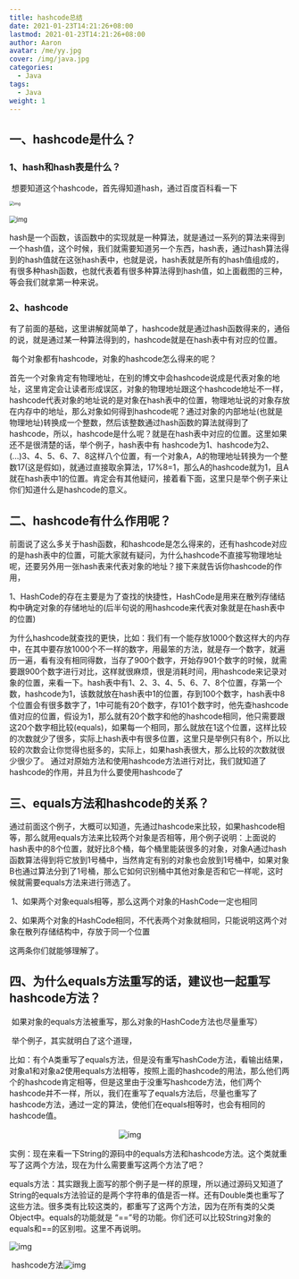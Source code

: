 ```yaml
---
title: hashcode总结
date: 2021-01-23T14:21:26+08:00
lastmod: 2021-01-23T14:21:26+08:00
author: Aaron
avatar: /me/yy.jpg
cover: /img/java.jpg
categories:
  - Java
tags:
  - Java
weight: 1
---
```


## 一、hashcode是什么？

### 1、hash和hash表是什么？　　　

​	想要知道这个hashcode，首先得知道hash，通过百度百科看一下

<img src="https://gitee.com/aaronlynn/picture/raw/master/img/image-20210714203416559.png" alt="img" style="zoom: 50%;" /> 

​	<img src="https://gitee.com/aaronlynn/picture/raw/master/img/874710-20161116202950092-1019467368.png" alt="img" style="zoom: 80%;" />  

​		hash是一个函数，该函数中的实现就是一种算法，就是通过一系列的算法来得到一个hash值，这个时候，我们就需要知道另一个东西，hash表，通过hash算法得到的hash值就在这张hash表中，也就是说，hash表就是所有的hash值组成的，有很多种hash函数，也就代表着有很多种算法得到hash值，如上面截图的三种，等会我们就拿第一种来说。

 

### 2、hashcode　

​		有了前面的基础，这里讲解就简单了，hashcode就是通过hash函数得来的，通俗的说，就是通过某一种算法得到的，hashcode就是在hash表中有对应的位置。

​		每个对象都有hashcode，对象的hashcode怎么得来的呢？

​		首先一个对象肯定有物理地址，在别的博文中会hashcode说成是代表对象的地址，这里肯定会让读者形成误区，对象的物理地址跟这个hashcode地址不一样，hashcode代表对象的地址说的是对象在hash表中的位置，物理地址说的对象存放在内存中的地址，那么对象如何得到hashcode呢？通过对象的内部地址(也就是物理地址)转换成一个整数，然后该整数通过hash函数的算法就得到了hashcode，所以，hashcode是什么呢？就是在hash表中对应的位置。这里如果还不是很清楚的话，举个例子，hash表中有 hashcode为1、hashcode为2、(...)3、4、5、6、7、8这样八个位置，有一个对象A，A的物理地址转换为一个整数17(这是假如)，就通过直接取余算法，17%8=1，那么A的hashcode就为1，且A就在hash表中1的位置。肯定会有其他疑问，接着看下面，这里只是举个例子来让你们知道什么是hashcode的意义。

 

## 二、hashcode有什么作用呢？

​		前面说了这么多关于hash函数，和hashcode是怎么得来的，还有hashcode对应的是hash表中的位置，可能大家就有疑问，为什么hashcode不直接写物理地址呢，还要另外用一张hash表来代表对象的地址？接下来就告诉你hashcode的作用，

​		1、HashCode的存在主要是为了查找的快捷性，HashCode是用来在散列存储结构中确定对象的存储地址的(后半句说的用hashcode来代表对象就是在hash表中的位置)

​		为什么hashcode就查找的更快，比如：我们有一个能存放1000个数这样大的内存中，在其中要存放1000个不一样的数字，用最笨的方法，就是存一个数字，就遍历一遍，看有没有相同得数，当存了900个数字，开始存901个数字的时候，就需要跟900个数字进行对比，这样就很麻烦，很是消耗时间，用hashcode来记录对象的位置，来看一下。hash表中有1、2、3、4、5、6、7、8个位置，存第一个数，hashcode为1，该数就放在hash表中1的位置，存到100个数字，hash表中8个位置会有很多数字了，1中可能有20个数字，存101个数字时，他先查hashcode值对应的位置，假设为1，那么就有20个数字和他的hashcode相同，他只需要跟这20个数字相比较(equals)，如果每一个相同，那么就放在1这个位置，这样比较的次数就少了很多，实际上hash表中有很多位置，这里只是举例只有8个，所以比较的次数会让你觉得也挺多的，实际上，如果hash表很大，那么比较的次数就很少很少了。 通过对原始方法和使用hashcode方法进行对比，我们就知道了hashcode的作用，并且为什么要使用hashcode了

## 三、equals方法和hashcode的关系？

​		通过前面这个例子，大概可以知道，先通过hashcode来比较，如果hashcode相等，那么就用equals方法来比较两个对象是否相等，用个例子说明：上面说的hash表中的8个位置，就好比8个桶，每个桶里能装很多的对象，对象A通过hash函数算法得到将它放到1号桶中，当然肯定有别的对象也会放到1号桶中，如果对象B也通过算法分到了1号桶，那么它如何识别桶中其他对象是否和它一样呢，这时候就需要equals方法来进行筛选了。

​	1、如果两个对象equals相等，那么这两个对象的HashCode一定也相同

​	2、如果两个对象的HashCode相同，不代表两个对象就相同，只能说明这两个对象在散列存储结构中，存放于同一个位置

这两条你们就能够理解了。

 

## 四、为什么equals方法重写的话，建议也一起重写hashcode方法？

​		如果对象的equals方法被重写，那么对象的HashCode方法也尽量重写）

​		举个例子，其实就明白了这个道理，

​		比如：有个A类重写了equals方法，但是没有重写hashCode方法，看输出结果，对象a1和对象a2使用equals方法相等，按照上面的hashcode的用法，那么他们两个的hashcode肯定相等，但是这里由于没重写hashcode方法，他们两个hashcode并不一样，所以，我们在重写了equals方法后，尽量也重写了hashcode方法，通过一定的算法，使他们在equals相等时，也会有相同的hashcode值。

　　　　　　　　　　　　　　![img](https://gitee.com/aaronlynn/picture/raw/master/img/874710-20161116212819810-31016841.png)

 

​		实例：现在来看一下String的源码中的equals方法和hashcode方法。这个类就重写了这两个方法，现在为什么需要重写这两个方法了吧？

​		equals方法：其实跟我上面写的那个例子是一样的原理，所以通过源码又知道了String的equals方法验证的是两个字符串的值是否一样。还有Double类也重写了这些方法。很多类有比较这类的，都重写了这两个方法，因为在所有类的父类Object中。equals的功能就是 “==”号的功能。你们还可以比较String对象的equals和==的区别啦。这里不再说明。

![img](https://gitee.com/aaronlynn/picture/raw/master/img/874710-20161116213248701-1976448309.png)

 

​			hashcode方法![img](https://gitee.com/aaronlynn/picture/raw/master/img/874710-20161116213322170-1989555882.png)

 